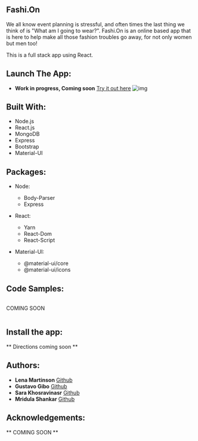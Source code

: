 ## Fashi.On

We all know event planning is stressful, and often times the last thing we think of
is "What am I going to wear?". Fashi.On is an online based app that is here
to help make all those fashion troubles go away, for not only women but men too!

This is a full stack app using React.

## Launch The App:

* **Work in progress, Coming soon**
[Try it out here]("url")
![img]("url")

## Built With:
- Node.js
- React.js
- MongoDB
- Express
- Bootstrap
- Material-UI

## Packages:
-  Node:
    - Body-Parser
    - Express

- React:
    - Yarn
    - React-Dom
    - React-Script

- Material-UI:
    - @material-ui/core
    - @material-ui/icons


## Code Samples:

```
```

  COMING SOON

```
```

## Install the app:
** Directions coming soon **


## Authors:
* **Lena Martinson** [Github]("https://github.com/Blonded")
* **Gustavo Gibo** [Github]("https://github.com/gustavogibo")
* **Sara Khosravinasr** [Github]("https://github.com/saranasr83")
* **Mridula Shankar** [Github]("https://github.com/MridulaUdayaShankar")

## Acknowledgements:
** COMING SOON **
